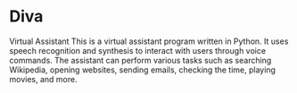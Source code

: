# Diva
Virtual Assistant  This is a virtual assistant program written in Python. It uses speech recognition and synthesis to interact with users through voice commands. The assistant can perform various tasks such as searching Wikipedia, opening websites, sending emails, checking the time, playing movies, and more.
